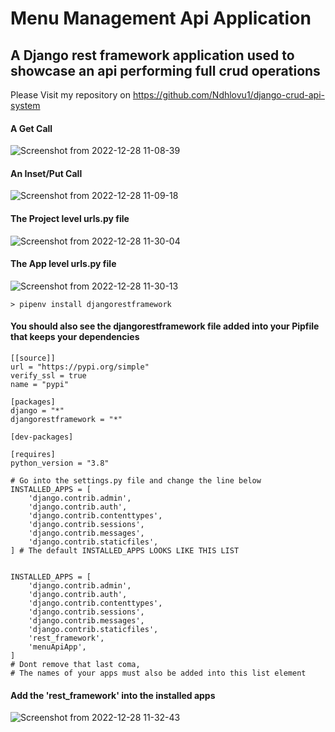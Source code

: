 # Menu Management Api Application
## A Django rest framework application used to showcase an api performing full crud operations

Please Visit my repository on https://github.com/Ndhlovu1/django-crud-api-system

#### A Get Call
![Screenshot from 2022-12-28 11-08-39](https://user-images.githubusercontent.com/46927702/209790347-a59ef498-9b67-4c18-afd5-a7079ef6b155.png)


#### An Inset/Put Call
![Screenshot from 2022-12-28 11-09-18](https://user-images.githubusercontent.com/46927702/209790355-0025b610-2db4-4716-a311-f422a07d4404.png)


#### The Project level urls.py file
![Screenshot from 2022-12-28 11-30-04](https://user-images.githubusercontent.com/46927702/209790529-ad628055-8206-46f8-9257-7858cbd85bba.png)


#### The App level urls.py file
![Screenshot from 2022-12-28 11-30-13](https://user-images.githubusercontent.com/46927702/209790533-08d1b433-fc81-421c-82e5-c0eb1fdd4fd9.png)

```shell
> pipenv install djangorestframework
```

#### You should also see the djangorestframework file added into your Pipfile that keeps your dependencies

```file
[[source]]
url = "https://pypi.org/simple"
verify_ssl = true
name = "pypi"

[packages]
django = "*"
djangorestframework = "*"

[dev-packages]

[requires]
python_version = "3.8"

```


```Python3
# Go into the settings.py file and change the line below
INSTALLED_APPS = [
    'django.contrib.admin',
    'django.contrib.auth',
    'django.contrib.contenttypes',
    'django.contrib.sessions',
    'django.contrib.messages',
    'django.contrib.staticfiles',
] # The default INSTALLED_APPS LOOKS LIKE THIS LIST

```

```Python3

INSTALLED_APPS = [
    'django.contrib.admin',
    'django.contrib.auth',
    'django.contrib.contenttypes',
    'django.contrib.sessions',
    'django.contrib.messages',
    'django.contrib.staticfiles',
    'rest_framework',
    'menuApiApp',
] 
# Dont remove that last coma, 
# The names of your apps must also be added into this list element

```

#### Add the 'rest_framework' into the installed apps
![Screenshot from 2022-12-28 11-32-43](https://user-images.githubusercontent.com/46927702/209790781-7ffd91d8-e0a4-46d5-9f92-79fd74d690de.png)
